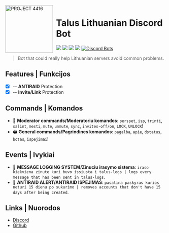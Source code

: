 <img width="150" height="150" align="left" style="float: left; margin: 0 10px 0 0;" alt="PROJECT 4416" src="https://i.imgur.com/LMfI0dr.png">

# Talus Lithuanian Discord Bot

[![](https://img.shields.io/discord/695997516621021255.svg?logo=discord&colorB=7289DA)](https://discord.gg/klubas)
[![](https://img.shields.io/badge/discord.js-v12.0.0--dev-blue.svg?logo=npm)](https://github.com/discordjs)
[![](https://img.shields.io/badge/patreon-donate-orange.svg)](https://www.patreon.com/codezas)
![](https://img.shields.io/badge/-TALUS-blue)
[![Discord Bots](https://discordbots.org/api/widget/status/713726406106021908.svg)](https://discordbots.org/bot/713726406106021908)

> Bot that could really help Lithuanian servers avoid common problems.

## Features | Funkcijos

- [x] -- **ANTIRAID** Protection
- [x] -- **Invite/Link** Protection

## Commands | Komandos

*   🚓 **Moderator commands/Moderatoriu komandos**: `perspet`, `isp`, `trinti`, `salint`, `mesti`, `mute`, `unmute`, `sync`, `invites-off/on`, `LOCK`, `UNLOCK`!
*   🖨️ **General commands/Pagrindines komandos**: `pagalba`, `apie`, `dstatus`, `botas`, `ispejimai`!

## Events | Ivykiai

*   🚓 **MESSAGE LOGGING SYSTEM/Zinuciu irasymo sistema**: `iraso kiekviena zinute kuri buvo issiusta i talus-logs | logs every message that has been sent in talus-logs`.
*   🚓 **ANTIRAID ALERT/ANTIRAID ISPEJIMAS**: `pasalina paskyras kurios neturi 15 dienu po sukurimo | removes accounts that don't have 15 days after being created`. 


## Links | Nuorodos

*   [Discord](https://discord.gg/T55cyHV)
*   [Github](https://github.com/codeziukas)


